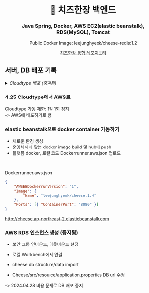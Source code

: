 <h1 align="center">
  🧀 치즈한장 백엔드
</h1>
<h3 align="center">
  Java Spring, Docker, AWS EC2(elastic beanstalk), RDS(MySQL), Tomcat
</h3>

<p align='center'>
  Public Docker Image: leejunghyeok/cheese-redis:1.2
</p>

<!-- <p align="center">
  <a href="http://cheese.ap-northeast-2.elasticbeanstalk.com/branch">
 try out GET API (지점 정보)
 </a> -->
</p>

<p align="center">
  <a href="https://github.com/wndgur2/cheese/">
    치즈한장 통합 레포지토리  
  </a>
</p>

## 서버, DB 배포 기록

<details>
  <summary><em>Cloudtype 배포 (중지됨)</em></summary>

### 4.23 cloudtype 백엔드 배포

-   mvn package: ROOT.war 생성

-   pull tomcat 9.0.88 image with docker

-   build new docker image with ROOT.war in tomcat/webapps

-   Error에 따라 cheese image의 config/properties files 수정

-   linux/amd64 platform으로 docker hub에 push

-   Cloudtype에 image tag명 (leejunghyeok/cheese:1.4)으로 Conatiner 구동

</br>

### 4.24 cloudtype MariaDB 배포, 연동

-   Mysql Workbench에서 기존 local database의 structure/data export

-   Cloudtype mariaDB template 생성 및 외부 TCP 접근 허용

-   Mysql Workbench에서 Cloudtype mariaDB 연결

-   Cloudtype mariaDB 연결된 Workbench에서 export했던 .sql import

-   leejunghyeok/cheese:1.4의 application.properties 파일에 DB 주소, password 등 수정

</br>
</details>

### 4.25 Cloudtype에서 AWS로

Cloudtype 가동 제한: 1일 1회 정지  
-> AWS에 배포하기로 함

### elastic beanstalk으로 docker container 가동하기

-   새로운 환경 생성
-   운영체제에 맞는 docker image build 및 hub에 push
-   플랫폼 docker, 로컬 코드 Dockerrunner.aws.json 업로드

</br>

Dockerrunner.aws.json

```json
{
    "AWSEBDockerrunVersion": "1",
    "Image": {
        "Name": "leejunghyeok/cheese:1.4"
    },
    "Ports": [{ "ContainerPort": "8080" }]
}
```

http://cheese.ap-northeast-2.elasticbeanstalk.com

### AWS RDS 인스턴스 생성 (중지됨)

-   보안 그룹 인바운드, 아웃바운드 설정

-   로컬 Workbench에서 연결

-   cheese db structure/data import

-   Cheese/src/resource/application.properties DB url 수정

-> 2024.04.28 비용 문제로 DB 배포 중지
